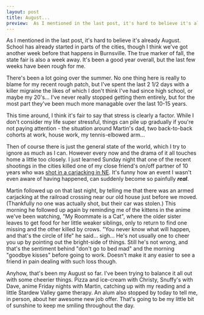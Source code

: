 ```yaml
---
layout: post
title: August...
preview:  As I mentioned in the last post, it's hard to believe it's already August. It's been a good year overall, but the last few weeks have been rough for me.
---
```


As I mentioned in the last post, it's hard to believe it's already August. School has already started in parts of the cities, though I think we've got another week before that happens in Burnsville. The true marker of fall, the state fair is also a week away. It's been a good year overall, but the last few weeks have been rough for me.

There's been a lot going over the summer. No one thing here is really to blame for my recent rough patch, but I've spent the last 2 1/2 days with a killer migraine the likes of which I don't think I've had since high school, or maybe my 20's... I've never really stopped getting them entirely, but for the most part they've been much more managable over the last 10-15 years. 

This time around, I think it's fair to say that stress is clearly a factor. While I don't consider my life super stressful, things can pile up gradually if you're not paying attention - the situation around Martin's dad, two back-to-back cohorts at work, house work, my tennis-elbowed arm... 

Then of course there is just the general state of the world, which I try to ignore as much as I can. However every now and the drama of it all touches home a little too closely. I just learned Sunday night that one of the recent shootings in the cities killed one of my close friend's on/off partner of 10 years who was [shot in a carjacking in NE](https://kstp.com/news/2-teens-charged-in-connection-to-deadly-maple-grove-robbery-and-burglary-attempts-crash/5393001/). It's funny how an event I wasn't even aware of having happened, can suddenly become so painfully __*real*__.

Martin followed up on that last night, by telling me that there was an armed carjacking at the railroad crossing near our old house just before we moved. (Thankfully no one was actually shot, but their car was stolen.)  This morning he followed up again by reminding me of the kittens in the anime we've been watching, "My Roommate is a Cat", where the older sister leaves to get food for her little weaker siblings, only to return to find one missing and the other killed by crows. "You never know what will happen, and that's the circle of life" he said... sigh... He's not usually one to cheer you up by pointing out the bright-side of things. Still he's not wrong, and that's the sentiment behind "don't go to bed mad" and the morning "goodbye kisses" before going to work. Doesn't make it any easier to see a friend in pain dealing with such loss though. 

Anyhow, that's been my August so far. I've been trying to balance it all out with some cheerier things. Pizza and ice-cream with Christy, Snuffy's with Dave, anime Friday nights with Martin, catching up with my reading and a little Stardew Valley game therapy. An alum also stopped by today to tell me, in person, about her awesome new job offer. That's going to be my little bit of sunshine to keep me smiling throughout the day.